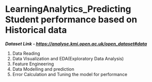 # LearningAnalytics_Predicting Student performance based on Historical data

***Dataset Link - https://analyse.kmi.open.ac.uk/open_dataset#data*** 

1. Data Reading
2. Data Visualization and EDA(Exploratory Data Analysis)
3. Feature Engineering
4. Data Modelling and prediction
5. Error Calculation and Tuning the model for performance
